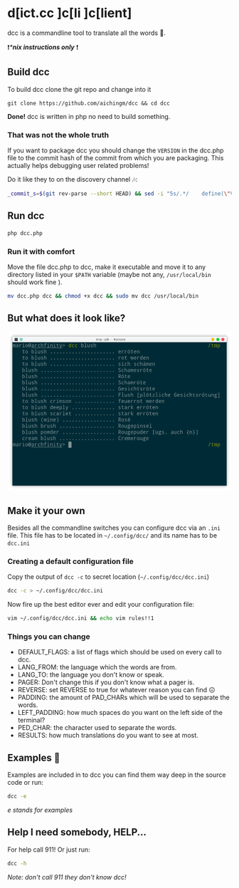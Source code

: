 # d[ict.cc ]c[li ]c[lient]

dcc is a commandline tool to translate all the words :star2:.

:exclamation:_***nix instructions only**_ :exclamation:

## Build dcc 

To build dcc clone the git repo and change into it

```shell
git clone https://github.com/aichingm/dcc && cd dcc
```

**Done!** dcc is written in php no need to build something.

### That was not the whole truth

If you want to package dcc you should change the `VERSION` in the dcc.php file to the commit hash of the commit from which you are packaging. This actually helps debugging user related problems!

Do it like they to on the discovery channel :notes::

```bash
_commit_s=$(git rev-parse --short HEAD) && sed -i "5s/.*/    define(\"VERSION\", \"$_commit_s\");/" 
```

## Run dcc 

```bash
php dcc.php
```

### Run it with comfort 

Move the file dcc.php to dcc, make it executable and move it to any directory listed in your  `$PATH` variable  (maybe not any, `/usr/local/bin` should work fine ). 

```bash
mv dcc.php dcc && chmod +x dcc && sudo mv dcc /usr/local/bin
```



 ## But what does it look like?

![Blush](nice_looks.png)


## Make it your own

Besides all the commandline switches you can configure dcc via an `.ini` file. This file has to be located in `~/.config/dcc/` and its name has to be `dcc.ini` 

### Creating a default configuration file

Copy the output of `dcc -c` to secret location (`~/.config/dcc/dcc.ini`)

```bash
dcc -c > ~/.config/dcc/dcc.ini
```

Now fire up the best editor ever and edit your configuration file:

```bash
vim ~/.config/dcc/dcc.ini && echo vim rules!!1
```



### Things you can change

* DEFAULT_FLAGS: a list of flags which should be used on every call to dcc.
* LANG_FROM: the language which the words are from.
* LANG_TO: the language you don't know or speak.
* PAGER: Don't change this if you don't know what a pager is.
* REVERSE: set REVERSE to true for whatever reason you can find :confounded:
* PADDING: the amount of PAD_CHARs which will be used to separate the words.
* LEFT_PADDING: how much spaces do you want on the left side of the terminal?
* PED_CHAR: the character used to separate the words.
* RESULTS: how much translations do you want to see at most.

## Examples :lollipop: 

Examples are included in to dcc you can find them way deep in the source code or run:

```bash
dcc -e
```

 _e stands for examples_

## Help I need somebody, HELP...

For help call 911! Or just run:

```bash
dcc -h
```

_Note: don't call 911 they don't know dcc!_

